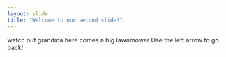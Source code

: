 ```yaml
---
layout: slide
title: "Welcome to our second slide!"
---
```

watch out grandma here comes a big lawnmower
Use the left arrow to go back!
